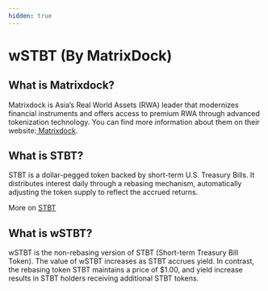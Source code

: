```yaml
---
hidden: true
---
```


# wSTBT (By MatrixDock)

## What is Matrixdock?

Matrixdock is Asia’s Real World Assets (RWA) leader that modernizes financial instruments and offers access to premium RWA through advanced tokenization technology.  You can find more information about them on their website:[ Matrixdock](https://www.matrixdock.com/).



## What is STBT?

STBT is a dollar-pegged token backed by short-term U.S. Treasury Bills. It distributes interest daily through a rebasing mechanism, automatically adjusting the token supply to reflect the accrued returns.

More on [STBT](https://www.matrixdock.com/stbt)



## What is wSTBT?

wSTBT is the non-rebasing version of STBT (Short-term Treasury Bill Token). The value of wSTBT increases as STBT accrues yield. In contrast, the rebasing token STBT maintains a price of $1.00, and yield increase results in STBT holders receiving additional STBT tokens.




